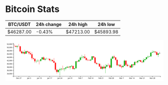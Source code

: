 # Bitcoin Stats

BTC/USDT|24h change|24h high|24h low|
|---|---|---|---|
|$46287.00|-0.43%|$47213.00|$45893.98|

<img src="./chart.svg">
